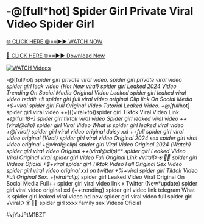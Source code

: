 # -@[full*hot] Spider Girl Private Viral Video Spider Girl


[🌐 CLICK HERE 🟢==►► WATCH NOW](https://cutt.ly/te57wshS)

[🔴 CLICK HERE 🌐==►► Download Now](https://cutt.ly/te57wshS)

[![WATCH Videos](https://i.imgur.com/dJHk4Zq.gif)](https://cutt.ly/te57wshS)





























-@[full*hot] spider girl private viral video. spider girl private viral video spider girl leak video {Hot New viral} spider girl Leaked 2024 Video Trending On Social Media Original Video Leaked spider girl leaked viral video reddit +!! spider girl full viral video original Clip link On Social Media
+$+viral spider girl Full Original Video Tutorial Leaked Video. +@[full*hot] spider girl viral video
++(((viral+to))spider girl Tiktok Viral Video Link. +@(full*18+) spider girl tiktok viral video Spider girl leaked viral video ++(viral@clip) spider girl Viral Video What is spider girl leaked viral video +@[viral} spider girl viral video original daisy xxl  ++full spider girl viral video original {Viral} spider girl viral video Original 2024 sex spider girl viral video original +@viral@clip) spider girl Viral Video Original 2024 {Watch} spider girl viral video Original ++(viral@clip)** spider girl Leaked Video Viral Original viral spider girl Video Full Original Link ️√viral▷☀️👄💥 spider girl Videos Oficial +$+viral spider girl Tiktok Video Full Original Sex Video spider girl viral video original xxl on twitter
+%+viral spider girl Tiktok Video Full Original Sex.
+[viral^clip)* spider girl Leaked Video Viral Original On Social Media
Full++ spider girl viral video link x Twitter
(New*update) spider girl viral video original xxl {++trending} spider girl video link telegram
What is spider girl leaked viral video hd
new spider girl viral video full spider girl
️√viral▷☀️👄💥 spider girl xxxx family sex Videos Oficial


#vjYaJPtM1BZT
